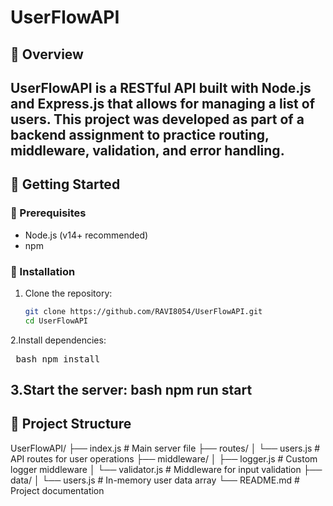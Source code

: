 # UserFlowAPI
## 📌 Overview
UserFlowAPI is a RESTful API built with **Node.js** and **Express.js** that allows for managing a list of users. This project was developed as part of a backend assignment to practice routing, middleware, validation, and error handling.
---
## 🚀 Getting Started

### 📁 Prerequisites
- Node.js (v14+ recommended)
- npm
### 🔧 Installation
1. Clone the repository:
   ```bash
   git clone https://github.com/RAVI8054/UserFlowAPI.git
   cd UserFlowAPI
2.Install dependencies:
<pre> bash npm install  </pre>
3.Start the server:
   bash
  npm run start
---
## 📁 Project Structure
UserFlowAPI/
├── index.js               # Main server file
├── routes/
│   └── users.js           # API routes for user operations
├── middleware/
│   ├── logger.js          # Custom logger middleware
│   └── validator.js       # Middleware for input validation
├── data/
│   └── users.js           # In-memory user data array
└── README.md              # Project documentation

